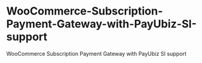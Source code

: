 # WooCommerce-Subscription-Payment-Gateway-with-PayUbiz-SI-support
WooCommerce Subscription Payment Gateway with PayUbiz SI support
